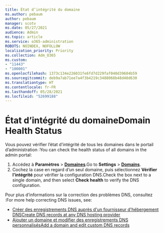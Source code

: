 ```yaml
---
title: État d’intégrité du domaine
ms.author: pebaum
author: pebaum
manager: scotv
ms.date: 05/27/2021
audience: Admin
ms.topic: article
ms.service: o365-administration
ROBOTS: NOINDEX, NOFOLLOW
localization_priority: Priority
ms.collection: Adm_O365
ms.custom:
- "11443"
- "100001"
ms.openlocfilehash: 1373c134e226031fe6fd7d229faf040d39604b59
ms.sourcegitcommit: deb9a7ab71ee7a4f3b4219c3488068b48d48d630
ms.translationtype: HT
ms.contentlocale: fr-FR
ms.lasthandoff: 05/28/2021
ms.locfileid: "52699188"
---
```

# <a name="domain-health-status"></a><span data-ttu-id="570da-102">État d’intégrité du domaine</span><span class="sxs-lookup"><span data-stu-id="570da-102">Domain Health Status</span></span>

<span data-ttu-id="570da-103">Vous pouvez vérifier l’état d’intégrité de tous les domaines dans le portail d’administration :</span><span class="sxs-lookup"><span data-stu-id="570da-103">You can check the health status of all domains in the admin portal:</span></span>

1. <span data-ttu-id="570da-104">Accédez à **Paramètres** > [**Domaines**](https://portal.microsoft.com/Adminportal/Home?ref=/Domains).</span><span class="sxs-lookup"><span data-stu-id="570da-104">Go to **Settings** > [**Domains**](https://portal.microsoft.com/Adminportal/Home?ref=/Domains).</span></span>
1. <span data-ttu-id="570da-105">Cochez la case en regard d’un seul domaine, puis sélectionnez **Vérifier l’intégrité** pour vérifier la configuration DNS.</span><span class="sxs-lookup"><span data-stu-id="570da-105">Check the box next to a single domain, and then select **Check health** to verify the DNS configuration.</span></span>

<span data-ttu-id="570da-106">Pour plus d’informations sur la correction des problèmes DNS, consultez :</span><span class="sxs-lookup"><span data-stu-id="570da-106">For more help correcting DNS issues, see:</span></span>

- [<span data-ttu-id="570da-107">Créer des enregistrements DNS auprès d'un fournisseur d'hébergement DNS</span><span class="sxs-lookup"><span data-stu-id="570da-107">Create DNS records at any DNS hosting provider</span></span>](/microsoft-365/admin/get-help-with-domains/create-dns-records-at-any-dns-hosting-provider)
- [<span data-ttu-id="570da-108">Ajouter un domaine et modifier des enregistrements DNS personnalisés</span><span class="sxs-lookup"><span data-stu-id="570da-108">Add a domain and edit custom DNS records</span></span>](/microsoft-365/admin/setup/add-domain)
